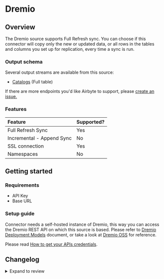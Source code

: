 # Dremio

## Overview

The Dremio source supports Full Refresh sync. You can choose if this connector will copy only the new or updated data, or all rows in the tables and columns you set up for replication, every time a sync is run.

### Output schema

Several output streams are available from this source:

- [Catalogs](https://docs.dremio.com/software/rest-api/catalog/get-catalog/) \(Full table\)

If there are more endpoints you'd like Airbyte to support, please [create an issue.](https://github.com/airbytehq/airbyte/issues/new/choose)

### Features

| Feature                   | Supported? |
| :------------------------ | :--------- |
| Full Refresh Sync         | Yes        |
| Incremental - Append Sync | No         |
| SSL connection            | Yes        |
| Namespaces                | No         |

## Getting started

### Requirements

- API Key
- Base URL

### Setup guide

Connector needs a self-hosted instance of Dremio, this way you can access the Dremio REST API on which this source is based. Please refer to [Dremio Deployment Models](https://docs.dremio.com/software/deployment/deployment-models/) document, or take a look at [Dremio OSS](https://github.com/dremio/dremio-oss) for reference.

Please read [How to get your APIs credentials](https://docs.dremio.com/software/rest-api/#authenticationn).

## Changelog

<details>
  <summary>Expand to review</summary>

| Version | Date       | Pull Request                                             | Subject            |
| :------ | :--------- | :------------------------------------------------------- | :----------------- |
| 0.2.25 | 2025-07-26 | [61288](https://github.com/airbytehq/airbyte/pull/61288) | Update dependencies |
| 0.2.24 | 2025-05-24 | [60358](https://github.com/airbytehq/airbyte/pull/60358) | Update dependencies |
| 0.2.23 | 2025-05-10 | [59965](https://github.com/airbytehq/airbyte/pull/59965) | Update dependencies |
| 0.2.22 | 2025-05-03 | [59375](https://github.com/airbytehq/airbyte/pull/59375) | Update dependencies |
| 0.2.21 | 2025-04-26 | [58837](https://github.com/airbytehq/airbyte/pull/58837) | Update dependencies |
| 0.2.20 | 2025-04-19 | [58323](https://github.com/airbytehq/airbyte/pull/58323) | Update dependencies |
| 0.2.19 | 2025-04-12 | [57840](https://github.com/airbytehq/airbyte/pull/57840) | Update dependencies |
| 0.2.18 | 2025-04-05 | [57243](https://github.com/airbytehq/airbyte/pull/57243) | Update dependencies |
| 0.2.17 | 2025-03-29 | [56491](https://github.com/airbytehq/airbyte/pull/56491) | Update dependencies |
| 0.2.16 | 2025-03-22 | [55976](https://github.com/airbytehq/airbyte/pull/55976) | Update dependencies |
| 0.2.15 | 2025-03-08 | [55339](https://github.com/airbytehq/airbyte/pull/55339) | Update dependencies |
| 0.2.14 | 2025-03-01 | [54456](https://github.com/airbytehq/airbyte/pull/54456) | Update dependencies |
| 0.2.13 | 2025-02-15 | [53777](https://github.com/airbytehq/airbyte/pull/53777) | Update dependencies |
| 0.2.12 | 2025-02-08 | [53335](https://github.com/airbytehq/airbyte/pull/53335) | Update dependencies |
| 0.2.11 | 2025-02-01 | [52837](https://github.com/airbytehq/airbyte/pull/52837) | Update dependencies |
| 0.2.10 | 2025-01-25 | [52330](https://github.com/airbytehq/airbyte/pull/52330) | Update dependencies |
| 0.2.9 | 2025-01-18 | [51690](https://github.com/airbytehq/airbyte/pull/51690) | Update dependencies |
| 0.2.8 | 2025-01-11 | [51124](https://github.com/airbytehq/airbyte/pull/51124) | Update dependencies |
| 0.2.7 | 2024-12-28 | [50558](https://github.com/airbytehq/airbyte/pull/50558) | Update dependencies |
| 0.2.6 | 2024-12-21 | [50029](https://github.com/airbytehq/airbyte/pull/50029) | Update dependencies |
| 0.2.5 | 2024-12-14 | [49529](https://github.com/airbytehq/airbyte/pull/49529) | Update dependencies |
| 0.2.4 | 2024-12-12 | [49194](https://github.com/airbytehq/airbyte/pull/49194) | Update dependencies |
| 0.2.3 | 2024-12-11 | [48904](https://github.com/airbytehq/airbyte/pull/48904) | Starting with this version, the Docker image is now rootless. Please note that this and future versions will not be compatible with Airbyte versions earlier than 0.64 |
| 0.2.2 | 2024-10-29 | [47886](https://github.com/airbytehq/airbyte/pull/47886) | Update dependencies |
| 0.2.1 | 2024-10-28 | [47633](https://github.com/airbytehq/airbyte/pull/47633) | Update dependencies |
| 0.2.0 | 2024-08-19 | [44415](https://github.com/airbytehq/airbyte/pull/44415) | Refactor connector to manifest-only format |
| 0.1.15 | 2024-08-17 | [44311](https://github.com/airbytehq/airbyte/pull/44311) | Update dependencies |
| 0.1.14 | 2024-08-12 | [43785](https://github.com/airbytehq/airbyte/pull/43785) | Update dependencies |
| 0.1.13 | 2024-08-10 | [43608](https://github.com/airbytehq/airbyte/pull/43608) | Update dependencies |
| 0.1.12 | 2024-08-03 | [43201](https://github.com/airbytehq/airbyte/pull/43201) | Update dependencies |
| 0.1.11 | 2024-07-27 | [42670](https://github.com/airbytehq/airbyte/pull/42670) | Update dependencies |
| 0.1.10 | 2024-07-20 | [42186](https://github.com/airbytehq/airbyte/pull/42186) | Update dependencies |
| 0.1.9 | 2024-07-17 | [38692](https://github.com/airbytehq/airbyte/pull/38692) | Make compatible with builder |
| 0.1.8 | 2024-07-13 | [41812](https://github.com/airbytehq/airbyte/pull/41812) | Update dependencies |
| 0.1.7 | 2024-07-10 | [41578](https://github.com/airbytehq/airbyte/pull/41578) | Update dependencies |
| 0.1.6 | 2024-07-09 | [41127](https://github.com/airbytehq/airbyte/pull/41127) | Update dependencies |
| 0.1.5 | 2024-07-06 | [41008](https://github.com/airbytehq/airbyte/pull/41008) | Update dependencies |
| 0.1.4 | 2024-06-25 | [40471](https://github.com/airbytehq/airbyte/pull/40471) | Update dependencies |
| 0.1.3 | 2024-06-22 | [40045](https://github.com/airbytehq/airbyte/pull/40045) | Update dependencies |
| 0.1.2 | 2024-06-06 | [39235](https://github.com/airbytehq/airbyte/pull/39235) | [autopull] Upgrade base image to v1.2.2 |
| 0.1.1 | 2024-05-21 | [38497](https://github.com/airbytehq/airbyte/pull/38497) | [autopull] base image + poetry + up_to_date |
| 0.1.0 | 2022-12-01 | [19912](https://github.com/airbytehq/airbyte/pull/19912) | New Source: Dremio |

</details>
